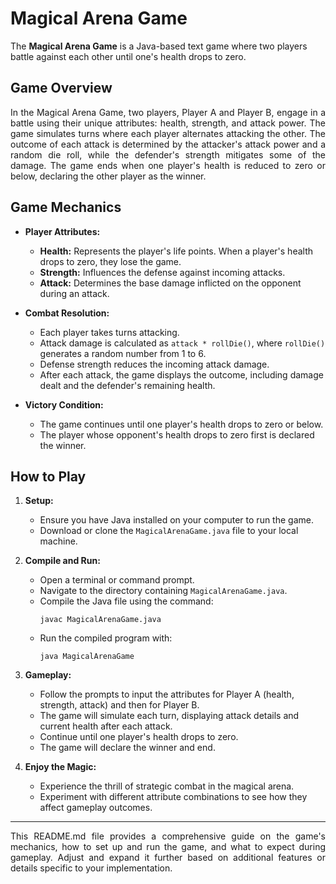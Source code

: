 # Magical Arena Game

The **Magical Arena Game** is a Java-based text game where two players battle against each other until one's health drops to zero.

## Game Overview

<p align="justify">In the Magical Arena Game, two players, Player A and Player B, engage in a battle using their unique attributes: health, strength, and attack power. The game simulates turns where each player alternates attacking the other. The outcome of each attack is determined by the attacker's attack power and a random die roll, while the defender's strength mitigates some of the damage. The game ends when one player's health is reduced to zero or below, declaring the other player as the winner.</p>

## Game Mechanics

- **Player Attributes:**
  - **Health:** Represents the player's life points. When a player's health drops to zero, they lose the game.
  - **Strength:** Influences the defense against incoming attacks.
  - **Attack:** Determines the base damage inflicted on the opponent during an attack.

- **Combat Resolution:**
  - Each player takes turns attacking.
  - Attack damage is calculated as `attack * rollDie()`, where `rollDie()` generates a random number from 1 to 6.
  - Defense strength reduces the incoming attack damage.
  - After each attack, the game displays the outcome, including damage dealt and the defender's remaining health.

- **Victory Condition:**
  - The game continues until one player's health drops to zero or below.
  - The player whose opponent's health drops to zero first is declared the winner.

## How to Play

1. **Setup:**
   - Ensure you have Java installed on your computer to run the game.
   - Download or clone the `MagicalArenaGame.java` file to your local machine.

2. **Compile and Run:**
   - Open a terminal or command prompt.
   - Navigate to the directory containing `MagicalArenaGame.java`.
   - Compile the Java file using the command:
     ```
     javac MagicalArenaGame.java
     ```
   - Run the compiled program with:
     ```
     java MagicalArenaGame
     ```

3. **Gameplay:**
   - Follow the prompts to input the attributes for Player A (health, strength, attack) and then for Player B.
   - The game will simulate each turn, displaying attack details and current health after each attack.
   - Continue until one player's health drops to zero.
   - The game will declare the winner and end.

4. **Enjoy the Magic:**
   - Experience the thrill of strategic combat in the magical arena.
   - Experiment with different attribute combinations to see how they affect gameplay outcomes.

---

<p align="justify">This README.md file provides a comprehensive guide on the game's mechanics, how to set up and run the game, and what to expect during gameplay. Adjust and expand it further based on additional features or details specific to your implementation.</p>